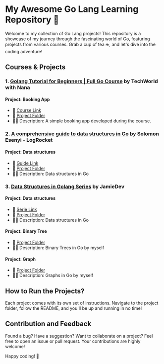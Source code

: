 # My Awesome Go Lang Learning Repository 🚀

Welcome to my collection of Go Lang projects! This repository is a showcase of my journey through the fascinating world of Go, featuring projects from various courses. Grab a cup of tea ☕, and let's dive into the coding adventure!

## Courses & Projects

### 1. [Golang Tutorial for Beginners | Full Go Course](https://www.youtube.com/watch?v=yyUHQIec83I) by TechWorld with Nana

#### Project: Booking App
- 🎥 [Course Link](https://www.youtube.com/watch?v=yyUHQIec83I)
- 📂 [Project Folder](/booking-app)
- 👨‍💻 Description: A simple booking app developed during the course.

### 2. [A comprehensive guide to data structures in Go](https://blog.logrocket.com/comprehensive-guide-data-structures-go/) by Solomon Esenyi - LogRocket

#### Project: Data structures
- 🔗 [Guide Link](https://blog.logrocket.com/comprehensive-guide-data-structures-go/)
- 📂 [Project Folder](/data-structures)
- 👨‍💻 Description: Data structures in Go

### 3. [Data Structures in Golang Series](https://youtube.com/playlist?list=PL0q7mDmXPZm7s7weikYLpNZBKk5dCoWm6&si=X4pAZeh10bU0fiwB) by JamieDev

#### Project: Data structures
- 🎥 [Serie Link](https://youtube.com/playlist?list=PL0q7mDmXPZm7s7weikYLpNZBKk5dCoWm6&si=frN6xzFNTEyh91e-)
- 📂 [Project Folder](/data-structures-II)
- 👨‍💻 Description: Data structures in Go

#### Project: Binary Tree
- 📂 [Project Folder](/binary-tree)
- 👨‍💻 Description: Binary Trees in Go by myself

#### Project: Graph
- 📂 [Project Folder](/graph)
- 👨‍💻 Description: Graphs in Go by myself

## How to Run the Projects?

Each project comes with its own set of instructions. Navigate to the project folder, follow the README, and you'll be up and running in no time!

## Contribution and Feedback

Found a bug? Have a suggestion? Want to collaborate on a project? Feel free to open an issue or pull request. Your contributions are highly welcome!

Happy coding! 🚀
